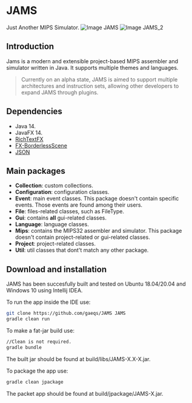 # JAMS
Just Another MIPS Simulator.
![Image JAMS](https://i.imgur.com/0UojZr4.png)
![Image JAMS_2](https://i.imgur.com/tZve1IE.png)

## Introduction

Jams is a modern and extensible project-based MIPS assembler and simulator written in Java.
It supports multiple themes and languages.

> Currently on an alpha state, JAMS is aimed to support multiple architectures and instruction sets, allowing other developers to expand JAMS through plugins.

## Dependencies
- Java 14.
- JavaFX 14.
- [RichTextFX](https://github.com/FXMisc/RichTextFX)
- [FX-BorderlessScene](https://www.google.com/search?client=firefox-b-d&q=FX-BorderlessScene)
- [JSON](https://mvnrepository.com/artifact/org.json/json)

## Main packages
- **Collection**: custom collections.
- **Configuration**: configuration classes.
- **Event**: main event classes. This package doesn't contain specific events. Those events are found among their users.
- **File**: files-related classes, such as FileType. 
- **Gui**: contains **all** gui-related classes.
- **Language**: language classes.
- **Mips**: contains the MIPS32 assembler and simulator. This package doesn't contain project-related or gui-related classes.
- **Project**: project-related classes.
- **Util**: util classes that dont't match any other package.

## Download and installation

JAMS has been succesfully built and tested on Ubuntu 18.04/20.04 and Windows 10 using Intellij IDEA.

To run the app inside the IDE use:
```bash
git clone https://github.com/gaeqs/JAMS JAMS
gradle clean run
```

To make a fat-jar build use:
```bash
//Clean is not required.
gradle bundle
```

The built jar should be found at build/libs/JAMS-X.X-X.jar.

To package the app use:
```bash
gradle clean jpackage
```

The packet app should be found at build/jpackage/JAMS-X.jar.